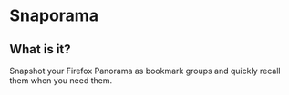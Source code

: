 Snaporama
=========

What is it?
-----------

Snapshot your Firefox Panorama as bookmark groups and quickly recall them when
you need them.
